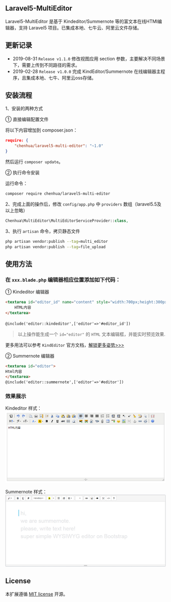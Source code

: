 Laravel5-MultiEditor
---------
Laravel5-MultiEditor 是基于 Kindeditor/Summernote 等的富文本在线HTMl编辑器，支持 Laravel5 项目。已集成本地、七牛云、阿里云文件存储。

## 更新记录

* 2019-08-31 `Release v1.1.0` 修改视图应用 section 参数，主要解决不同场景下，需要上传到不同路径的需求。
* 2019-02-28 `Release v1.0.0` 完成 KindEditor/Summernote 在线编辑器主程序，且集成本地、七牛、阿里云oss存储。

## 安装流程

1、安装的两种方式

① 直接编辑配置文件

将以下内容增加到 composer.json：

```json
require: {
    "chenhua/laravel5-multi-editor": "~1.0"
}
```

然后运行 `composer update`。

② 执行命令安装

运行命令：

```bash
composer require chenhua/laravel5-multi-editor
```

2、完成上面的操作后，修改 `config/app.php` 中 `providers` 数组（laravel5.5及以上忽略）

```php
Chenhua\MultiEditor\MultiEditorServiceProvider::class,
```

3、执行 `artisan` 命令，拷贝静态文件

```bash
php artisan vendor:publish --tag=multi_editor
php artisan vendor:publish --tag=file_upload
```

## 使用方法

### 在 `xxx.blade.php` 编辑器相应位置添加如下代码：

① Kindeditor 编辑器

```html
<textarea id="editor_id" name="content" style="width:700px;height:300px;">
    HTML内容
</textarea>

@include('editor::kindeditor',['editor'=>'#editor_id'])
```
> 以上操作能生成一个 `id="editor"` 的 `HTML` 文本编辑框，并能实时预览效果.

更多用法可以参考 `KindEditor` 官方文档，[解锁更多姿势>>>](http://kindeditor.net/doc.php)

② Summernote 编辑器

```html
<textarea id="editor">
Html内容
</textarea>
@include('editor::summernote',['editor'=>'#editor'])
```



### 效果展示

Kindeditor 样式：
![markdown.png](./images/kindeditor.png)

Summernote 样式：
![summernote.png](./images/summernote.png)

## License
本扩展遵循 [MIT license](http://opensource.org/licenses/MIT) 开源。


